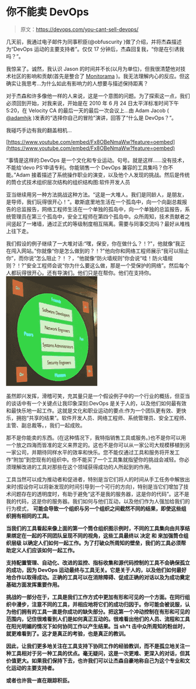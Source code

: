 # 你不能卖 DevOps

> 原文：<https://devops.com/you-cant-sell-devops/>

几天前，我通过电子邮件为同事积臣(@obfuscurity )做了介绍，并将杰森描述为“DevOps 运动的主要支持者”。仅仅 17 分钟后，杰森回复我，“你是在引诱我吗？”。

我惊呆了。诚然，我认识 Jason 的时间并不长(以月为单位)，但我很清楚他对技术社区的影响和贡献(首先是整合了 [Monitorama](http://monitorama.com/) )。我无法理解内心的反应。但这确实让我思考…为什么如此有影响力的人想要与描述保持距离？

对于杰森和许多像他一样的人来说，这是一个意图的问题。为了探索这一点，我们必须回到开始，对我来说，开始是在 2010 年 6 月 24 日太平洋标准时间下午 5:20，在 Velocity CA 的最后一天的最后一次会议上…由 Adam Jacob ( [@adamhjk](https://twitter.com/adamhjk) )发表的“选择你自己的冒险”演讲，回答了“什么是 DevOps？”。

我碰巧手边有我的翻盖相机…

[https://www.youtube.com/embed/Fx8OBeNmaWw?feature=oembed](https://www.youtube.com/embed/Fx8OBeNmaWw?feature=oembed)

“事情是这样的:DevOps 是一个文化和专业运动。句号。就是这样……没有技术，不能给‘devo PS’申请专利。你能销售一个 DevOps 兼容的工具集吗？你不能。”Adam 接着描述了系统操作职业的演变，以及他个人发现的挑战。然后是传统的筒仓式技术组织层次结构的组织结构图:软件开发人员

亚当继续用另一种方法挑战这种方法。“这是一大堆人。我们是同龄人，是朋友，是导师，我们玩得很开心！”。歇斯底里地生活在一个孤岛中，向一个向副总裁报告的总监报告，网络工程师生活在一个单独的孤岛中，向一个单独的总监报告，系统管理员在第三个孤岛中，安全工程师在第四个孤岛中。众所周知，技术贡献者之间竖起了一堵墙，通过正式的等级制度相互隔离。需要与同事交流吗？最好从堆栈上往下走。

我们假设的例子继续了一大堆对话:“嘿，保安，你在做什么？！?"，他就像“我正在闯入网站。”你就像“你是怎么做到的？！?"他向你和网络工程师展示“我可以阻止你”，而你说“怎么阻止？！？，“他就像“防火墙规则”你会说“哇！防火墙规则？！?"安全工程师会说“你为什么要这么做，那是一个受保护的网络”。然后每个人都玩得很开心。还有导演们。他们只是在帮你。他们在支持你。 [![cory2](img/747d376b0c5003b137e264c8be0e462a.png)](https://devops.com/wp-content/uploads/2014/01/cory2.png)

虽然即兴发挥，滑稽可笑，充其量只是一个假设例子中的一个行业的概括，但亚当的谈话中有一个关键点让我印象深刻:DevOps 是关于人的，以及他们如何最有效和最快乐地一起工作。这就是文化和职业运动的要点:作为一个团队更有效、更快乐，拥抱“共享的结果”。软件开发人员、网络工程师、系统管理员、安全工程师、主管、副总裁等。，我们一起成败。

那不是你能卖的东西。(在这种情况下，我特指销售工具或服务。)也不是你可以用一个放之四海而皆准的定义来界定的。这也不是你可以从一家公司大规模移植到另一家公司，并期待同样水平的效率和快乐。您不能仅通过工具和服务将开发工作“附加”到您现有的组织中。你不能买了一个工具集就指望你的挑战会减轻。你必须理解改进的工具对那些在这个领域获得成功的人所起到的作用。

工具当然可以成为推动者和促进者，特别是当它们将人的时间从手工任务中解放出来时(假设你可以将新发现的时间引导到一个可行的方向)，特别是当它们增加了技术问题存在的透明度时，有助于避免“这不是我的服务器，这是你的代码”。这不是我的代码，这是你的服务器。我们如何与他们互动，以及他们作为人强加给我们的行为模式， **可能会导致一个组织与另一个组织之间截然不同的结果，即使这些组织拥有相同的工具。**

**当我们的工具看起来像上面的第一个筒仓组织图示例时，不同的工具集向由共享结果绑定在一起的不同团队呈现不同的视角，这些工具最终以 **决定** 和 **来加强筒仓组织层级** 以确定人们如何一起工作。为了打破众所周知的壁垒，我们的工具必须帮助定义人们应该如何一起工作。**

**支持配置管理、自动化、改进的监控、指标收集和源代码控制的工具不会确保孤立的成功，因为 DevOps 运动最终与工具无关。它是关于人的，以及他们如何最好地合作以取得成功。正确的工具可以在消除障碍、促成正确的对话以及为成功奠定基础方面发挥重要作用。**

**挑战的一部分在于，工具是我们工作方式中更加有形和可见的一个方面。在同行组织中漫步，注意不同的工具，并相应地将它们的成功归因于。你可能会被说服，认为他们拥有的工具一直是你成功的缺失部分。把这第一个冲动控制在有形和可见的范围内，记住很难看到人们是如何真正互动的。很难看出他们的人员、流程和工具在阳光明媚的情况下如何协同工作以产生结果。当 sh*t 击中众所周知的粉丝时，就更难看到了。这才是真正的考验，也是真正的教训。**

**因此，让我们更多地关注在工具支持下协同工作的经验教训，而不是孤立地关注一种工具相对于另一种工具的优点。毫无疑问，这是一次更难、更深入的对话，但其价值更大。如果我们保持下去，也许我们可以让杰森自豪地称自己为这个专业和文化运动的主要支持者。**

**或者也许我一直在跟踪积臣。**